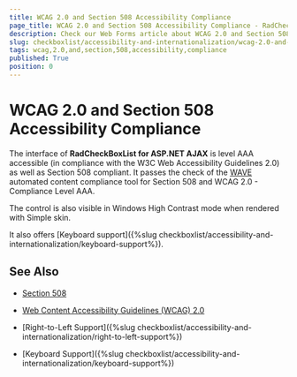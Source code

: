 ```yaml
---
title: WCAG 2.0 and Section 508 Accessibility Compliance
page_title: WCAG 2.0 and Section 508 Accessibility Compliance - RadCheckBoxList
description: Check our Web Forms article about WCAG 2.0 and Section 508 Accessibility Compliance.
slug: checkboxlist/accessibility-and-internationalization/wcag-2.0-and-section-508-accessibility-compliance
tags: wcag,2.0,and,section,508,accessibility,compliance
published: True
position: 0
---
```


# WCAG 2.0 and Section 508 Accessibility Compliance

The interface of **RadCheckBoxList for ASP.NET AJAX** is level AAA accessible (in compliance with the W3C Web Accessibility Guidelines 2.0) as well as Section 508 compliant. It passes the check of the [WAVE](http://wave.webaim.org/) automated content compliance tool for Section 508 and WCAG 2.0 - Compliance Level AAA.

The control is also visible in Windows High Contrast mode when rendered with Simple skin.

It also offers [Keyboard support]({%slug checkboxlist/accessibility-and-internationalization/keyboard-support%}).

## See Also

 * [Section 508](http://www.section508.gov/)

 * [Web Content Accessibility Guidelines (WCAG) 2.0](https://www.w3.org/TR/WCAG/)

 * [Right-to-Left Support]({%slug checkboxlist/accessibility-and-internationalization/right-to-left-support%})

 * [Keyboard Support]({%slug checkboxlist/accessibility-and-internationalization/keyboard-support%})
